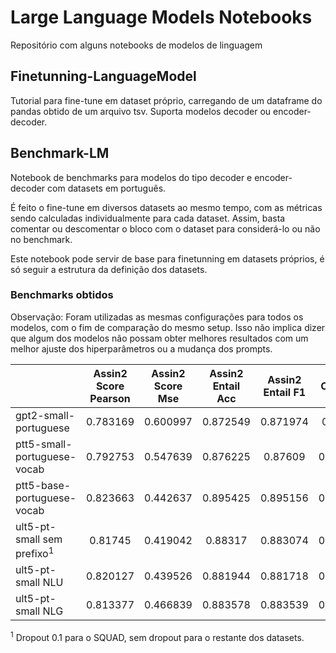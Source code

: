 # Large Language Models Notebooks

Repositório com alguns notebooks de modelos de linguagem

## Finetunning-LanguageModel

Tutorial para fine-tune em dataset próprio, carregando de um dataframe do pandas obtido de um arquivo tsv. Suporta modelos decoder ou encoder-decoder.

## Benchmark-LM

Notebook de benchmarks para modelos do tipo decoder e encoder-decoder com datasets em português.

É feito o fine-tune em diversos datasets ao mesmo tempo, com as métricas sendo calculadas individualmente para cada dataset. Assim, basta comentar ou descomentar o bloco com o dataset para considerá-lo ou não no benchmark.

Este notebook pode servir de base para finetunning em datasets próprios, é só seguir a estrutura da definição dos datasets.

### Benchmarks obtidos

Observação: Foram utilizadas as mesmas configurações para todos os modelos, com o fim de comparação do mesmo setup. Isso não implica dizer que algum dos modelos não possam obter melhores resultados com um melhor ajuste dos hiperparâmetros ou a mudança dos prompts.

|                             | Assin2 Score Pearson | Assin2 Score Mse | Assin2 Entail Acc | Assin2 Entail F1 | Cola Acc | Cola Matthews Corr | Mrpc Acc |  Rte Acc | Stsb Pearson | Stsb Spearmanr | Stsb Mse | Wnli Acc | squad Acc | squad F1 |
|-----------------------------|:--------------------:|:----------------:|:-----------------:|:----------------:|:--------:|:------------------:|:--------:|:--------:|:------------:|:--------------:|:--------:|:--------:|:---------:|:--------:|
| gpt2-small-portuguese       | 0.783169             | 0.600997         | 0.872549          | 0.871974         | 0.69511  | 0.155226           | 0.813725 | 0.628159 | 0.8077       | 0.804051       | 0.790478 | 0.549296 | 51.12583  | 64.22844 |
| ptt5-small-portuguese-vocab | 0.792753             | 0.547639         | 0.876225          | 0.87609          | 0.708533 | 0.184335           | 0.821078 | 0.67509  | 0.817776     | 0.813883       | 0.852606 | 0.478873 | 64.90066  | 75.90639 |
| ptt5-base-portuguese-vocab  | 0.823663             | 0.442637         | 0.895425          | 0.895156         | 0.725791 | 0.267567           | 0.852941 | 0.707581 | 0.851498     | 0.842867       | 0.649944 | 0.507042 | 71.3245   | 81.47399 |
| ult5-pt-small sem prefixo<sup>1</sup>    | 0.81745              | 0.419042         | 0.88317           | 0.883074         | 0.688399 | 0.111816           | 0.806373 | 0.685921 | 0.852452     | 0.847828       | 0.641772 | 0.464789 | 65.38316  | 76.61703 |
| ult5-pt-small NLU            | 0.820127             | 0.439526         | 0.881944          | 0.881718         | 0.686481 | 0.15668            | 0.821078 | 0.689531 | 0.829919     | 0.830725       | 0.722225 | 0.464789 |     -     |     -    |
| ult5-pt-small NLG            | 0.813377             | 0.466839         | 0.883578          | 0.883539         | 0.691275 | 0.14724            | 0.806373 | 0.6787   | 0.837863     | 0.833992       | 0.683737 | 0.492958 |     -     |     -    |

<sup>1</sup> Dropout 0.1 para o SQUAD, sem dropout para o restante dos datasets.
